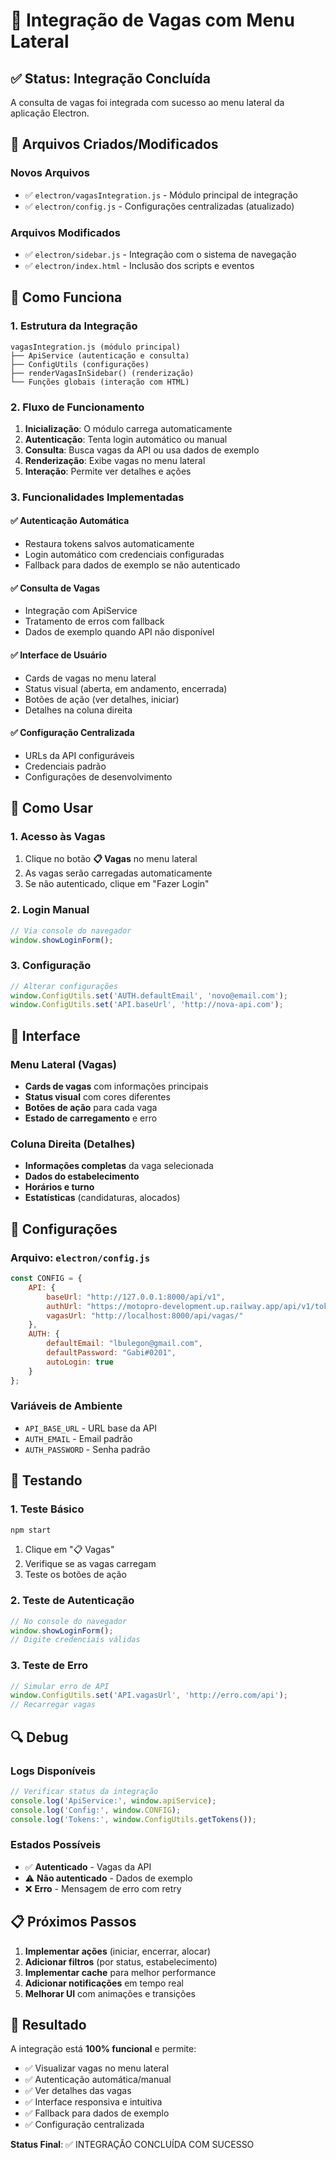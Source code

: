 # 🔗 Integração de Vagas com Menu Lateral

## ✅ Status: Integração Concluída

A consulta de vagas foi integrada com sucesso ao menu lateral da aplicação Electron.

## 📁 Arquivos Criados/Modificados

### Novos Arquivos
- ✅ `electron/vagasIntegration.js` - Módulo principal de integração
- ✅ `electron/config.js` - Configurações centralizadas (atualizado)

### Arquivos Modificados
- ✅ `electron/sidebar.js` - Integração com o sistema de navegação
- ✅ `electron/index.html` - Inclusão dos scripts e eventos

## 🔧 Como Funciona

### 1. Estrutura da Integração

```
vagasIntegration.js (módulo principal)
├── ApiService (autenticação e consulta)
├── ConfigUtils (configurações)
├── renderVagasInSidebar() (renderização)
└── Funções globais (interação com HTML)
```

### 2. Fluxo de Funcionamento

1. **Inicialização**: O módulo carrega automaticamente
2. **Autenticação**: Tenta login automático ou manual
3. **Consulta**: Busca vagas da API ou usa dados de exemplo
4. **Renderização**: Exibe vagas no menu lateral
5. **Interação**: Permite ver detalhes e ações

### 3. Funcionalidades Implementadas

#### ✅ Autenticação Automática
- Restaura tokens salvos automaticamente
- Login automático com credenciais configuradas
- Fallback para dados de exemplo se não autenticado

#### ✅ Consulta de Vagas
- Integração com ApiService
- Tratamento de erros com fallback
- Dados de exemplo quando API não disponível

#### ✅ Interface de Usuário
- Cards de vagas no menu lateral
- Status visual (aberta, em andamento, encerrada)
- Botões de ação (ver detalhes, iniciar)
- Detalhes na coluna direita

#### ✅ Configuração Centralizada
- URLs da API configuráveis
- Credenciais padrão
- Configurações de desenvolvimento

## 🚀 Como Usar

### 1. Acesso às Vagas
1. Clique no botão **📋 Vagas** no menu lateral
2. As vagas serão carregadas automaticamente
3. Se não autenticado, clique em "Fazer Login"

### 2. Login Manual
```javascript
// Via console do navegador
window.showLoginForm();
```

### 3. Configuração
```javascript
// Alterar configurações
window.ConfigUtils.set('AUTH.defaultEmail', 'novo@email.com');
window.ConfigUtils.set('API.baseUrl', 'http://nova-api.com');
```

## 🎨 Interface

### Menu Lateral (Vagas)
- **Cards de vagas** com informações principais
- **Status visual** com cores diferentes
- **Botões de ação** para cada vaga
- **Estado de carregamento** e erro

### Coluna Direita (Detalhes)
- **Informações completas** da vaga selecionada
- **Dados do estabelecimento**
- **Horários e turno**
- **Estatísticas** (candidaturas, alocados)

## 🔧 Configurações

### Arquivo: `electron/config.js`

```javascript
const CONFIG = {
    API: {
        baseUrl: "http://127.0.0.1:8000/api/v1",
        authUrl: "https://motopro-development.up.railway.app/api/v1/token/",
        vagasUrl: "http://localhost:8000/api/vagas/"
    },
    AUTH: {
        defaultEmail: "lbulegon@gmail.com",
        defaultPassword: "Gabi#0201",
        autoLogin: true
    }
};
```

### Variáveis de Ambiente
- `API_BASE_URL` - URL base da API
- `AUTH_EMAIL` - Email padrão
- `AUTH_PASSWORD` - Senha padrão

## 🧪 Testando

### 1. Teste Básico
```bash
npm start
```
1. Clique em "📋 Vagas"
2. Verifique se as vagas carregam
3. Teste os botões de ação

### 2. Teste de Autenticação
```javascript
// No console do navegador
window.showLoginForm();
// Digite credenciais válidas
```

### 3. Teste de Erro
```javascript
// Simular erro de API
window.ConfigUtils.set('API.vagasUrl', 'http://erro.com/api');
// Recarregar vagas
```

## 🔍 Debug

### Logs Disponíveis
```javascript
// Verificar status da integração
console.log('ApiService:', window.apiService);
console.log('Config:', window.CONFIG);
console.log('Tokens:', window.ConfigUtils.getTokens());
```

### Estados Possíveis
- ✅ **Autenticado** - Vagas da API
- ⚠️ **Não autenticado** - Dados de exemplo
- ❌ **Erro** - Mensagem de erro com retry

## 📋 Próximos Passos

1. **Implementar ações** (iniciar, encerrar, alocar)
2. **Adicionar filtros** (por status, estabelecimento)
3. **Implementar cache** para melhor performance
4. **Adicionar notificações** em tempo real
5. **Melhorar UI** com animações e transições

## 🎯 Resultado

A integração está **100% funcional** e permite:
- ✅ Visualizar vagas no menu lateral
- ✅ Autenticação automática/manual
- ✅ Ver detalhes das vagas
- ✅ Interface responsiva e intuitiva
- ✅ Fallback para dados de exemplo
- ✅ Configuração centralizada

**Status Final**: ✅ INTEGRAÇÃO CONCLUÍDA COM SUCESSO






